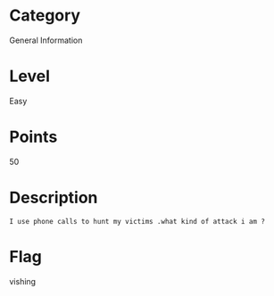 # Category
General Information
# Level
Easy
# Points
50
# Description
```I use phone calls to hunt my victims .what kind of attack i am ?```
# Flag
vishing
